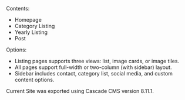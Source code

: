 Contents:

- Homepage 
- Category Listing
- Yearly Listing
- Post 

Options:

- Listing pages supports three views: list, image cards, or image tiles. 
- All pages support full-width or two-column (with sidebar) layout.
- Sidebar includes contact, category list, social media, and custom content options.


Current Site was exported using Cascade CMS version 8.11.1.

